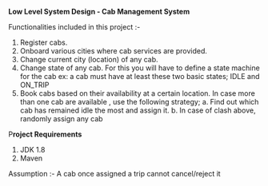 **Low Level System Design - Cab Management System**

Functionalities included in this project :-
1. Register cabs.
2. Onboard various cities where cab services are provided.
3. Change current city (location) of any cab.
4. Change state of any cab. For this you will have to define a state machine for the cab ex:
a cab must have at least these two basic states; IDLE and ON_TRIP
5. Book cabs based on their availability at a certain location. In case more than one cab are
available , use the following strategy;
a. Find out which cab has remained idle the most and assign it.
b. In case of clash above, randomly assign any cab

P**roject Requirements**
1. JDK 1.8
2. Maven

Assumption :-
A cab once assigned a trip cannot cancel/reject it
